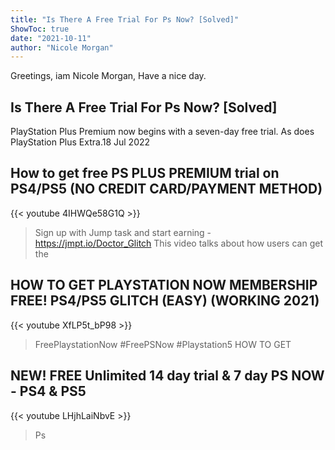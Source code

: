 ```yaml
---
title: "Is There A Free Trial For Ps Now? [Solved]"
ShowToc: true 
date: "2021-10-11"
author: "Nicole Morgan" 
---
```


Greetings, iam Nicole Morgan, Have a nice day.
## Is There A Free Trial For Ps Now? [Solved]
PlayStation Plus Premium now begins with a seven-day free trial. As does PlayStation Plus Extra.18 Jul 2022

## How to get free PS PLUS PREMIUM trial on PS4/PS5  (NO CREDIT CARD/PAYMENT METHOD)
{{< youtube 4IHWQe58G1Q >}}
>Sign up with Jump task and start earning - https://jmpt.io/Doctor_Glitch This video talks about how users can get the 

## HOW TO GET PLAYSTATION NOW MEMBERSHIP FREE! PS4/PS5 GLITCH (EASY) (WORKING 2021)
{{< youtube XfLP5t_bP98 >}}
>FreePlaystationNow #FreePSNow #Playstation5 HOW TO GET 

## NEW! FREE Unlimited 14 day trial & 7 day PS NOW - PS4 & PS5
{{< youtube LHjhLaiNbvE >}}
>Ps


